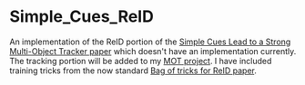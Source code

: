 # Simple_Cues_ReID

An implementation of the ReID portion of the [Simple Cues Lead to a Strong Multi-Object Tracker paper](https://arxiv.org/pdf/2206.04656.pdf) which doesn't have an implementation currently. The tracking portion will be added to my [MOT project](https://github.com/ak-tiwary/MOT_from_Scratch). I have included training tricks from the now standard [Bag of tricks for ReID paper](https://arxiv.org/pdf/1903.07071.pdf).
